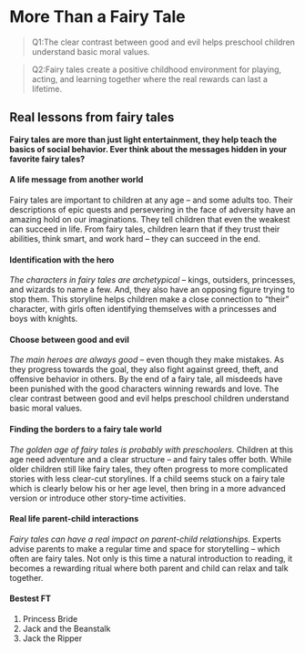 # More Than a Fairy Tale

>Q1:The clear contrast between good and evil helps preschool children understand basic moral values.

>Q2:Fairy tales create a positive childhood environment for playing, acting, and learning together where the real rewards can last a lifetime. 

## Real lessons from fairy tales

**Fairy tales are more than just light entertainment, they help teach the basics of social behavior. Ever think about the messages hidden in your favorite  fairy tales?**

#### A life message from another world 

Fairy tales are important to children at any age – and some adults too.  Their descriptions of epic quests and persevering in the face of adversity have an amazing hold on our imaginations.  They tell children that even the weakest can succeed in life. From fairy tales, children learn that if they trust their abilities, think smart, and work hard – they can succeed in the end. 

#### Identification with the hero

*The characters in fairy tales are archetypical* – kings, outsiders, princesses, and wizards to name a few. And, they also have an opposing figure trying to stop them.  This storyline helps children make a close connection to “their” character, with girls often identifying themselves with a princesses and boys with knights.

#### Choose between good and evil

*The main heroes are always good* – even though they make mistakes. As they progress towards the goal, they also fight against greed, theft, and offensive behavior in others. By the end of a fairy tale, all misdeeds have been punished with the good characters winning rewards and love.  The clear contrast between good and evil helps preschool children understand basic moral values. 

#### Finding the borders to a fairy tale world

*The golden age of fairy tales is probably with preschoolers.* Children at this age need adventure and a clear structure – and fairy tales offer both. While older children still like fairy tales, they often progress to more complicated stories with less clear-cut storylines.  If a child seems stuck on a fairy tale which is clearly below his or her age level, then bring in a more advanced version or introduce other story-time activities. 

#### Real life parent-child interactions

*Fairy tales can have a real impact on parent-child relationships.* Experts advise parents to make a regular time and space for storytelling – which often are fairy tales. Not only is this time a natural introduction to reading, it becomes a rewarding ritual where both parent and child can relax and talk together. 

#### Bestest FT
1. Princess Bride
2. Jack and the Beanstalk
3. Jack the Ripper




